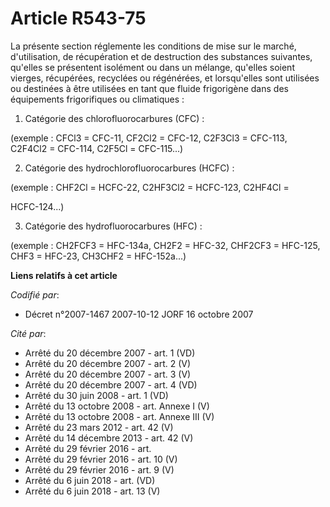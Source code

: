 # Article R543-75

La présente section réglemente les conditions de mise sur le marché, d'utilisation, de récupération et de destruction des
substances suivantes, qu'elles se présentent isolément ou dans un mélange, qu'elles soient vierges, récupérées, recyclées ou
régénérées, et lorsqu'elles sont utilisées ou destinées à être utilisées en tant que fluide frigorigène dans des équipements
frigorifiques ou climatiques :

1. Catégorie des chlorofluorocarbures (CFC) :

(exemple : CFCl3 = CFC-11, CF2Cl2 = CFC-12, C2F3Cl3 = CFC-113, C2F4Cl2 = CFC-114, C2F5Cl = CFC-115...)

2. Catégorie des hydrochlorofluorocarbures (HCFC) :

(exemple : CHF2Cl = HCFC-22, C2HF3Cl2 = HCFC-123, C2HF4Cl =

HCFC-124...)

3. Catégorie des hydrofluorocarbures (HFC) :

(exemple : CH2FCF3 = HFC-134a, CH2F2 = HFC-32, CHF2CF3 = HFC-125, CHF3 = HFC-23, CH3CHF2 = HFC-152a...)

**Liens relatifs à cet article**

_Codifié par_:

  - Décret n°2007-1467 2007-10-12 JORF 16 octobre 2007

_Cité par_:

  - Arrêté du 20 décembre 2007 - art. 1 (VD)
  - Arrêté du 20 décembre 2007 - art. 2 (V)
  - Arrêté du 20 décembre 2007 - art. 3 (V)
  - Arrêté du 20 décembre 2007 - art. 4 (VD)
  - Arrêté du 30 juin 2008 - art. 1 (VD)
  - Arrêté du 13 octobre 2008 - art. Annexe I (V)
  - Arrêté du 13 octobre 2008 - art. Annexe III (V)
  - Arrêté du 23 mars 2012 - art. 42 (V)
  - Arrêté du 14 décembre 2013 - art. 42 (V)
  - Arrêté du 29 février 2016 - art.
  - Arrêté du 29 février 2016 - art. 10 (V)
  - Arrêté du 29 février 2016 - art. 9 (V)
  - Arrêté du 6 juin 2018 - art. (VD)
  - Arrêté du 6 juin 2018 - art. 13 (V)
